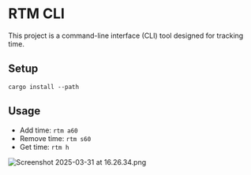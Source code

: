 # RTM CLI
This project is a command-line interface (CLI) tool designed for tracking time.

## Setup
```cargo install --path```

## Usage
- Add time: ```rtm a60```
- Remove time: ```rtm s60```
- Get time: ```rtm h```

![Screenshot 2025-03-31 at 16.26.34.png](../../../../Desktop/Screenshot%202025-03-31%20at%2016.26.34.png)